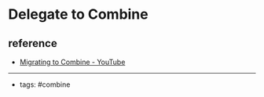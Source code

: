 # Delegate to Combine

## reference
- [Migrating to Combine - YouTube](https://www.youtube.com/watch?v=rqYiA5N4X5w)
----
- tags: #combine 